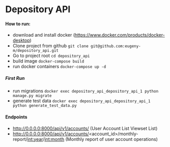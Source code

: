 # Depository API

#### How to run:

* download and install docker (https://www.docker.com/products/docker-desktop)
* Clone project from github
`git clone git@github.com:eugeny-m/depository_api.git`
* Go to project root `cd depository_api`
* build image `docker-compose build`
* run docker containers `docker-compose up -d`

##### First Run

* run migrations `docker exec depository_api_depository_api_1 python manage.py migrate`
* generate test data `docker exec depository_api_depository_api_1 python generate_test_data.py`

#### Endpoints

* http://0.0.0.0:8000/api/v1/accounts/ (User Account List Viewset List)
* http://0.0.0.0:8000/api/v1/accounts/<account_id>/monthly-report/<int:year>/<int:month> (Monthly report of user account operations)
